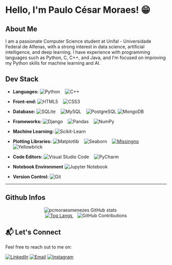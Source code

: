 # Hello, I'm Paulo César Moraes! 😁

## About Me

I am a passionate Computer Science student at Unifal - Universidade Federal de Alfenas, with a strong interest in data science, artificial intelligence, and deep learning. I have experience with programming languages such as Python, C, C++, and Java, and I'm focused on improving my Python skills for machine learning and AI.

## Dev Stack

- **Languages:**
  ![Python](https://img.shields.io/badge/Python-14354C?style=for-the-badge&logo=python&logoColor=white)
  &nbsp;&nbsp;
  ![C++](https://img.shields.io/badge/C++-00599C?style=for-the-badge&logo=c%2B%2B&logoColor=white)
  &nbsp;&nbsp;

- **Front-end:**
  ![HTML5](https://img.shields.io/badge/HTML5-E34F26?style=for-the-badge&logo=html5&logoColor=white)
  &nbsp;&nbsp;
  ![CSS3](https://img.shields.io/badge/CSS3-1572B6?style=for-the-badge&logo=css3&logoColor=white)
  &nbsp;&nbsp;

- **Database:**
  ![SQLite](https://img.shields.io/badge/SQLite-003B57?style=for-the-badge&logo=sqlite&logoColor=white)
  &nbsp;&nbsp;
  ![MySQL](https://img.shields.io/badge/MySQL-4479A1?style=for-the-badge&logo=mysql&logoColor=white)
  &nbsp;&nbsp;
  ![PostgreSQL](https://img.shields.io/badge/PostgreSQL-336791?style=for-the-badge&logo=postgresql&logoColor=white)
  ![MongoDB](https://img.shields.io/badge/MongoDB-%234ea94b.svg?style=for-the-badge&logo=mongodb&logoColor=white)
  &nbsp;&nbsp;

  
- **Frameworks:**
  ![Django](https://img.shields.io/badge/Django-092E20?style=for-the-badge&logo=django&logoColor=white)
  &nbsp;&nbsp;
  ![Pandas](https://img.shields.io/badge/Pandas-150458?style=for-the-badge&logo=pandas&logoColor=white)
  &nbsp;&nbsp;
  ![NumPy](https://img.shields.io/badge/NumPy-013243?style=for-the-badge&logo=numpy&logoColor=white)

- **Machine Learning:**
  ![Scikit-Learn](https://img.shields.io/badge/Scikit--Learn-F7931E?style=for-the-badge&logo=scikit-learn&logoColor=white)


- **Plotting Libraries:**
  ![Matplotlib](https://img.shields.io/badge/Matplotlib-377EB8?style=for-the-badge&logo=matplotlib&logoColor=white)
  &nbsp;&nbsp;
  ![Seaborn](https://img.shields.io/badge/Seaborn-292734?style=for-the-badge&logo=seaborn&logoColor=white)
  &nbsp;&nbsp;
  [![Missingno](https://img.shields.io/badge/Missingno-000000?style=for-the-badge)](https://github.com/ResidentMario/missingno)
  &nbsp;&nbsp;
  ![Yellowbrick](https://img.shields.io/badge/Yellowbrick-F1B136?style=for-the-badge&logo=yellowbrick&logoColor=white)


  
- **Code Editors:**
  ![Visual Studio Code](https://img.shields.io/badge/VS_Code-007ACC?style=for-the-badge&logo=visual-studio-code&logoColor=white)
  &nbsp;&nbsp;
  ![PyCharm](https://img.shields.io/badge/PyCharm-000000?style=for-the-badge&logo=pycharm&logoColor=white)
  &nbsp;&nbsp;

- **Notebook Environment**
  ![Jupyter Notebook](https://img.shields.io/badge/Jupyter%20Notebook-F37626?style=for-the-badge&logo=jupyter&logoColor=white)
  &nbsp;&nbsp;

- **Version Control:**
  ![Git](https://img.shields.io/badge/Git-F05032?style=for-the-badge&logo=git&logoColor=white)
  &nbsp;&nbsp;

---
## Github Infos
<div align="center">
  <div style="display: inline-block; margin-right: 20px;">
    <img src="https://github-readme-stats.vercel.app/api?username=pcmoraesmenezes&show_icons=true&theme=radical" alt="pcmoraesmenezes GitHub stats" />
    &nbsp;&nbsp;&nbsp;
  </div>

  <div style="display: inline-block;">
    <a href="https://github.com/pcmoraesmenezes/github-readme-stats">
      <img src="https://github-readme-stats.vercel.app/api/top-langs/?username=pcmoraesmenezes&layout=compact" alt="Top Langs" />
    </a>
    &nbsp;&nbsp;
    <img src="https://github-readme-streak-stats.herokuapp.com/?user=pcmoraesmenezes&theme=radical" alt="GitHub Contributions" />
  </div>
</div>


## 📬 Let's Connect

Feel free to reach out to me on:

[![LinkedIn](https://img.shields.io/badge/LinkedIn-0077B5?style=for-the-badge&logo=linkedin&logoColor=white)](https://www.linkedin.com/in/paulo-césar-moraes-04181b247/)
[![Email](https://img.shields.io/badge/Email-D14836?style=for-the-badge&logo=gmail&logoColor=white)](mailto:paulo.moraes@sou.unifal-mg.edu.br)
[![Instagram](https://img.shields.io/badge/Instagram-E4405F?style=for-the-badge&logo=instagram&logoColor=white)](https://www.instagram.com/pcmoraesmenezes/)

